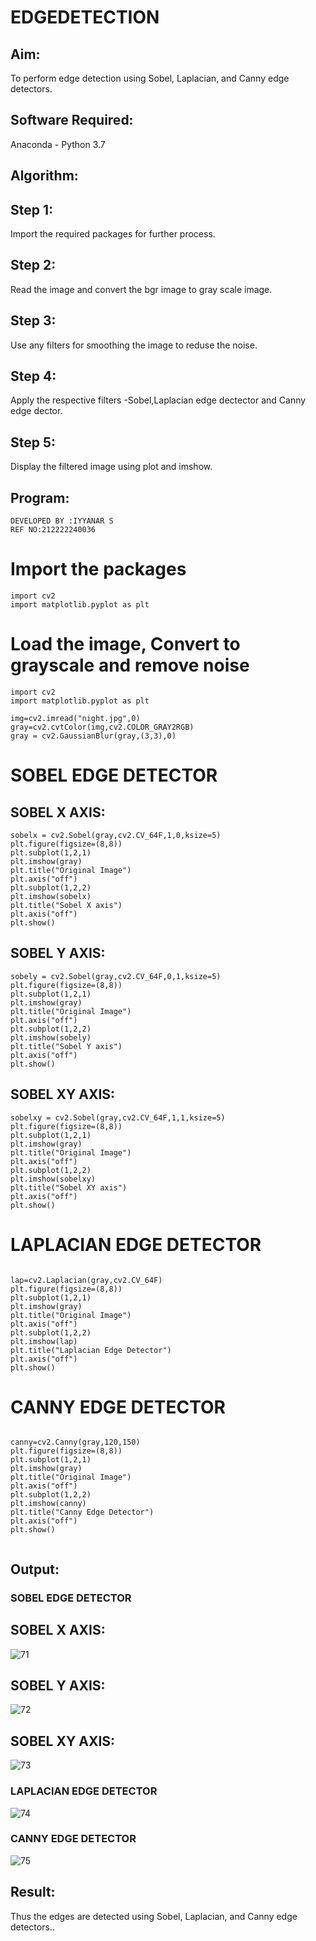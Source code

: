 # EDGEDETECTION

## Aim:
To perform edge detection using Sobel, Laplacian, and Canny edge detectors.

## Software Required:
Anaconda - Python 3.7

## Algorithm:
## Step 1:
Import the required packages for further process.

## Step 2:
Read the image and convert the bgr image to gray scale image.

## Step 3:
Use any filters for smoothing the image to reduse the noise.

## Step 4:
Apply the respective filters -Sobel,Laplacian edge dectector and Canny edge dector.

## Step 5:
Display the filtered image using plot and imshow.

## Program:
```
DEVELOPED BY :IYYANAR S
REF NO:212222240036

``` 
# Import the packages
```
import cv2
import matplotlib.pyplot as plt
```

# Load the image, Convert to grayscale and remove noise
```
import cv2
import matplotlib.pyplot as plt

img=cv2.imread("night.jpg",0)
gray=cv2.cvtColor(img,cv2.COLOR_GRAY2RGB)
gray = cv2.GaussianBlur(gray,(3,3),0)
```

# SOBEL EDGE DETECTOR

## SOBEL X AXIS:
```
sobelx = cv2.Sobel(gray,cv2.CV_64F,1,0,ksize=5)
plt.figure(figsize=(8,8))
plt.subplot(1,2,1)
plt.imshow(gray)
plt.title("Original Image")
plt.axis("off")
plt.subplot(1,2,2)
plt.imshow(sobelx)
plt.title("Sobel X axis")
plt.axis("off")
plt.show()
```
## SOBEL Y AXIS:
```
sobely = cv2.Sobel(gray,cv2.CV_64F,0,1,ksize=5)
plt.figure(figsize=(8,8))
plt.subplot(1,2,1)
plt.imshow(gray)
plt.title("Original Image")
plt.axis("off")
plt.subplot(1,2,2)
plt.imshow(sobely)
plt.title("Sobel Y axis")
plt.axis("off")
plt.show()
```
## SOBEL XY AXIS:
```
sobelxy = cv2.Sobel(gray,cv2.CV_64F,1,1,ksize=5)
plt.figure(figsize=(8,8))
plt.subplot(1,2,1)
plt.imshow(gray)
plt.title("Original Image")
plt.axis("off")
plt.subplot(1,2,2)
plt.imshow(sobelxy)
plt.title("Sobel XY axis")
plt.axis("off")
plt.show()
```

# LAPLACIAN EDGE DETECTOR
```

lap=cv2.Laplacian(gray,cv2.CV_64F)
plt.figure(figsize=(8,8))
plt.subplot(1,2,1)
plt.imshow(gray)
plt.title("Original Image")
plt.axis("off")
plt.subplot(1,2,2)
plt.imshow(lap)
plt.title("Laplacian Edge Detector")
plt.axis("off")
plt.show()
```

# CANNY EDGE DETECTOR
```

canny=cv2.Canny(gray,120,150)
plt.figure(figsize=(8,8))
plt.subplot(1,2,1)
plt.imshow(gray)
plt.title("Original Image")
plt.axis("off")
plt.subplot(1,2,2)
plt.imshow(canny)
plt.title("Canny Edge Detector")
plt.axis("off")
plt.show()


```
## Output:
### SOBEL EDGE DETECTOR

## SOBEL X AXIS:
![71](https://github.com/Iyyanar22009120/EDGEDETECTION/assets/118680259/f0029960-b152-46b6-9e28-706ed0e5d864)

## SOBEL Y AXIS:
![72](https://github.com/Iyyanar22009120/EDGEDETECTION/assets/118680259/a7ff51f9-e226-4ccb-acbb-19e287b8842c)

## SOBEL XY AXIS:

![73](https://github.com/Iyyanar22009120/EDGEDETECTION/assets/118680259/c30baeba-66bf-4fe9-919a-67c70e7717f4)

### LAPLACIAN EDGE DETECTOR

![74](https://github.com/Iyyanar22009120/EDGEDETECTION/assets/118680259/13a33b0c-9822-4712-a01e-fca2c2e5f1f1)

### CANNY EDGE DETECTOR
![75](https://github.com/Iyyanar22009120/EDGEDETECTION/assets/118680259/d03b5b04-9e4b-463e-9b0e-36a452b48357)


## Result:
Thus the edges are detected using Sobel, Laplacian, and Canny edge detectors..
